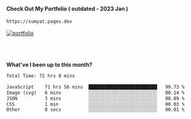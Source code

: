 #### Check Out My Portfolio ( outdated - 2023 Jan ) 
````bash
https://sumyat.pages.dev
````

<a href='https://sumyat.pages.dev/'>
    <img src='https://github.com/sumyat-aung/sumyat-aung/assets/108873224/c9b4f2be-c585-4dd3-84e1-692c3854a6d8' alt='portfolio' align='center' />
</a>


<br />
<br />


<br />
<br />

**What've I been up to this month?**

<!--START_SECTION:waka-->

```txt
Total Time: 72 hrs 8 mins

JavaScript    71 hrs 56 mins  █████████████████████████   99.73 %
Image (svg)   6 mins          ░░░░░░░░░░░░░░░░░░░░░░░░░   00.14 %
JSON          3 mins          ░░░░░░░░░░░░░░░░░░░░░░░░░   00.09 %
CSS           1 min           ░░░░░░░░░░░░░░░░░░░░░░░░░   00.03 %
Other         0 secs          ░░░░░░░░░░░░░░░░░░░░░░░░░   00.01 %
```

<!--END_SECTION:waka-->




